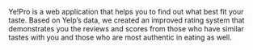 
Ye!Pro is a web application that helps you to find out what best fit your taste. 
Based on Yelp’s data, we created an improved rating system that demonstrates you the reviews 
and scores from those who have similar tastes with you and those who are most authentic in eating as well.
